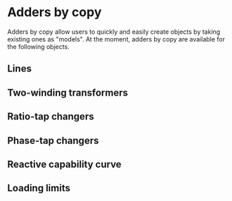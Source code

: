 # Adders by copy

Adders by copy allow users to quickly and easily create objects by taking existing ones as "models".
At the moment, adders by copy are available for the following objects.

## Lines

## Two-winding transformers

## Ratio-tap changers

## Phase-tap changers

## Reactive capability curve

## Loading limits